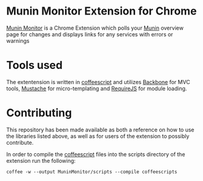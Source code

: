 # Munin Monitor Extension for Chrome
<a href="https://chrome.google.com/webstore/detail/angbfgcchlfijepllcnedkfiajnnhljh">Munin Monitor</a> is a Chrome Extension which polls your <a href="http://munin-monitoring.org/">Munin</a> overview page for changes and displays links for any services with errors or warnings


# Tools used
The extentension is written in <a href='http://coffeescript.org/'>coffeescript</a> and utilizes <a href="http://backbonejs.org/">Backbone</a> for MVC tools, <a href="http://mustache.github.com/">Mustache</a> for micro-templating and <a href="http://requirejs.org/">RequireJS</a> for module loading.


# Contributing 
This repository has been made available as both a reference on how to use the libraries listed above, as well as for users of the extension to possibly contribute.


In order to compile the <a href='http://coffeescript.org/'>coffeescript</a>  files into the scripts directory of the extension run the following:
```shell
coffee -w --output MuninMonitor/scripts --compile coffeescripts
```
